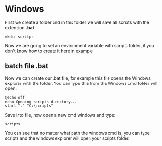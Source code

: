 # Windows

First we create a folder and in this folder we will save all scripts with the extension **.bat**

```batch
mkdir scritps
```
Now we are going to set an environment variable with scripts folder, if you don't know how to create it here in [example](https://www.computerhope.com/issues/ch000549.htm)

## batch file .bat
Now we can create our .bat file, for example this file opens the Windows explorer with the folder. You can type this from the Windows cmd folder will open.

```batch
@echo off
echo Opening scripts directory...
start "." "C:\scripts"
```
Save into file, now open a new cmd windows and type:

```batch
scripts
```
You can see that no matter what path the windows cmd is, you can type scripts and the windows explorer will open your scripts folder.